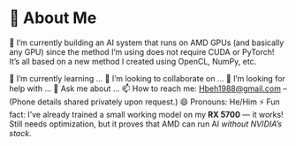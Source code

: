 # 👋 About Me  

🔭 I’m currently building an AI system that runs on AMD GPUs (and basically any GPU) since the method I’m using does not require CUDA or PyTorch!  
It’s all based on a new method I created using OpenCL, NumPy, etc.

🌱 I’m currently learning ...
👯 I’m looking to collaborate on ...
🤔 I’m looking for help with ...
💬 Ask me about ...
📫 How to reach me: [Hbeh1988@gmail.com](mailto:Hbeh1988@gmail.com) – (Phone details shared privately upon request.)
😄 Pronouns: He/Him
⚡ Fun fact: I’ve already trained a small working model on my **RX 5700** — it works!  
Still needs optimization, but it proves that AMD can run AI *without NVIDIA’s stack.*
